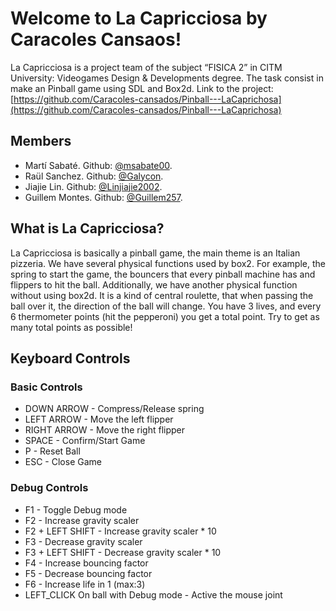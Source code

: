 # Welcome to La Capricciosa by Caracoles Cansaos!

La Capricciosa is a project team of the subject “FISICA 2” in CITM University: Videogames Design & Developments degree. The task consist in make an Pinball game using SDL and Box2d.
Link to the project: [https://github.com/Caracoles-cansados/Pinball---LaCaprichosa](https://github.com/Caracoles-cansados/Pinball---LaCaprichosa)


## Members

-   Martí Sabaté. Github:  [@msabate00](https://github.com/msabate00). 
-   Raül Sanchez. Github:  [@Galycon](https://github.com/Galycon). 
-   Jiajie Lin. Github: [@Linjiajie2002](https://github.com/Linjiajie2002).
-   Guillem Montes. Github: [@Guillem257](https://github.com/Guillem257).


## What is La Capricciosa?
La Capricciosa is basically a pinball game, the main theme is an Italian pizzeria. We have several physical functions used by box2. For example, the spring to start the game, the bouncers that every pinball machine has and flippers to hit the ball. Additionally, we have another physical function without using box2d. It is a kind of central roulette, that when passing the ball over it, the direction of the ball will change.
You have 3 lives, and every 6 thermometer points (hit the pepperoni) you get a total point. Try to get as many total points as possible!


## Keyboard Controls
### Basic Controls
 - DOWN ARROW - Compress/Release spring
 - LEFT ARROW - Move the left flipper
 - RIGHT ARROW - Move the right flipper
 - SPACE - Confirm/Start Game
 - P - Reset Ball
 - ESC - Close Game


### Debug Controls

 - F1 - Toggle Debug mode
 - F2 - Increase gravity scaler
 - F2 + LEFT SHIFT - Increase gravity scaler * 10
 - F3 - Decrease gravity scaler
 - F3 + LEFT SHIFT - Decrease gravity scaler * 10
 - F4 - Increase bouncing factor
 - F5 - Decrease bouncing factor
 - F6 - Increase life in 1 (max:3)
 - LEFT_CLICK On ball with Debug mode - Active the mouse joint